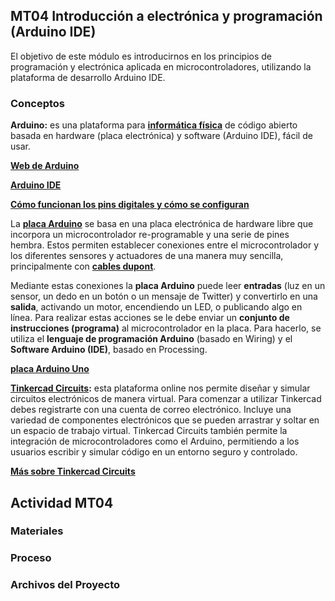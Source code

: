 ## MT04 Introducción a electrónica y programación (Arduino IDE)
El objetivo de este módulo es introducirnos en los principios de programación y electrónica aplicada en microcontroladores, utilizando la plataforma de desarrollo Arduino IDE. 

### Conceptos

**Arduino:** es una plataforma para **[informática física](https://es.wikipedia.org/wiki/Inform%C3%A1tica_f%C3%ADsica)** de código abierto basada en hardware (placa electrónica) y software (Arduino IDE), fácil de usar.

**[Web de Arduino](https://www.arduino.cc/)**

**[Arduino IDE](https://www.arduino.cc/en/software)**

**[Cómo funcionan los pins digitales y cómo se configuran](https://docs.arduino.cc/learn/microcontrollers/digital-pins/)**

La **[placa Arduino](https://es.wikipedia.org/wiki/Arduino)** se basa en una placa electrónica de hardware libre que incorpora un microcontrolador re-programable y una serie de pines hembra. Estos permiten establecer conexiones entre el microcontrolador y los diferentes sensores y actuadores de una manera muy sencilla, principalmente con **[cables dupont](https://es.wikipedia.org/wiki/Cable_puente)**.

Mediante estas conexiones la **placa Arduino** puede leer **entradas** (luz en un sensor, un dedo en un botón o un mensaje de Twitter) y convertirlo en una **salida**, activando un motor, encendiendo un LED, o publicando algo en línea. Para realizar estas acciones se le debe enviar un **conjunto de instrucciones (programa)** al microcontrolador en la placa. Para hacerlo, se utiliza el **lenguaje de programación Arduino** (basado en Wiring) y el **Software Arduino (IDE)**, basado en Processing.

 **[placa Arduino Uno](https://es.wikipedia.org/wiki/Arduino_Uno)** 


**[Tinkercad Circuits](https://www.tinkercad.com/circuits):** esta plataforma online nos permite diseñar y simular circuitos electrónicos de manera virtual. Para comenzar a utilizar Tinkercad debes registrarte con una cuenta de correo electrónico.
Incluye una variedad de componentes electrónicos que se pueden arrastrar y soltar en un espacio de trabajo virtual. Tinkercad Circuits también permite la integración de microcontroladores como el Arduino, permitiendo a los usuarios escribir y simular código en un entorno seguro y controlado.

**[Más sobre Tinkercad Circuits](https://formacion.intef.es/mod/book/view.php?id=2625&chapterid=2413)** 


## Actividad MT04

### Materiales

### Proceso

### Archivos del Proyecto
